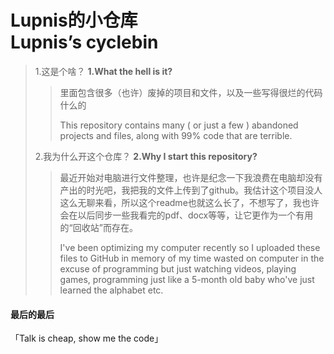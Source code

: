 # Lupnis的小仓库<br>Lupnis’s cyclebin

> 1.这是个啥？
> **1.What the hell is it?**
>
> > 里面包含很多（也许）废掉的项目和文件，以及一些写得很烂的代码什么的
> >
> > This repository contains many ( or just a few ) abandoned projects and files, along with 99% code that are terrible.
>
> 2.我为什么开这个仓库？
> **2.Why I start this repository?**
>
> > 最近开始对电脑进行文件整理，也许是纪念一下我浪费在电脑却没有产出的时光吧，我把我的文件上传到了github。我估计这个项目没人这么无聊来看，所以这个readme也就这么长了，不想写了，我也许会在以后同步一些我看完的pdf、docx等等，让它更作为一个有用的“回收站”而存在。
> >
> > I've been optimizing my computer recently so I uploaded these files to GitHub in memory of my time wasted on computer in the excuse of programming but just watching videos,  playing games, programming just like a 5-month old baby who've just learned the alphabet etc.
>

#### 最后的最后

「Talk is cheap, show me the code」
